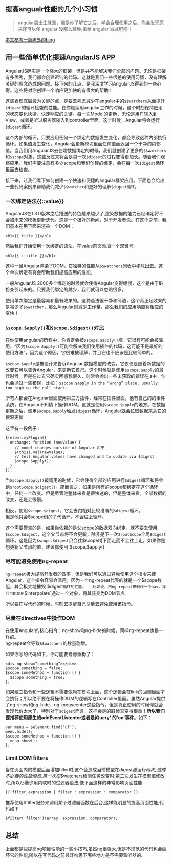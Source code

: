 ## 提高angualr性能的几个小习惯

> angular虽出生就重，但是你了解它之后，学会合理使用之后，你会发现原来还可以使 angular 没那么臃肿,来给 angular 减减肥吧！

[本文参考一篇老外的blog](http://www.binpress.com/tutorial/speeding-up-angular-js-with-simple-optimizations/135)

## 用一些简单优化提速AngularJS APP 

AngularJS确实是一个强大的框架，但是并不能解决我们全部的问题。无论是框架有多优秀，我们都会创建迟钝的代码。这就是我们一些很差的使用习惯，没有理解关键的理念造成的问题。接下来的几点，是我深度学习AngularJS得到的一些心得。这些将对你创建一个响应更加快的有很大的帮助！

这些表现底层最为关键的点，是要去考虑减少在angular中的`$$watchers`从而提升`$digest`的循环检查的性能。在你继续用angular工作的时候，这个时刻保持应用的状态变化快捷，快速响应的关键。每一次Model的更新，无论是用户输入到View，或者是听过服务器输入到controller里面。这个时候，Angular将会运行`$digest`循环。

这个内部的循环，只要应用任何一个绑定的数据发生变化，都会导致这种内部执行循环。如果值发生变化，Angular会更新模块里面任何值而返回一个干净的内部值。当我们用AngularJS去创建数据绑定的时候，我们就创建了更多的`$$watchers`和`$scope`对象，这些反过来将会是每一次`$digest`的过程变得更加长。随着我们观察应用，我们需要注意有多少scope和我们创建的绑定，会在每一次`$digest`循环里面去检查。

接下来，让我们看下如何创建一个快速和便捷的angular框架应用。下面也会给出一些代码案例来帮助我们减少`$$watcher`和更好的理解`$digest循环`。

### 一次绑定语法{{::value}}

AngularJS在1.3.0版本之后推送的特色越来越少了,渲染数据的能力已经确定将不会被未来的模板更新迭代。这是一个极好的新闻，对于开发者说。在这个之前，我们基本在用下面来渲染一个DOM：
```
<h1>{{ title }}</h1>
```
然后我们开始使用一次绑定的语法，在value前面添加一个双冒号:
```
<h1>{{ ::title }}</h1>
```
这种一旦Angular渲染了DOM，它独特的性能从`$$watchers`列表中移除出去。这个单次绑定有将会帮助我们提高应用的性能。

一般AngularJS 2000多个绑定的时候就会使得Angular变得缓慢，这个是由于脏检查引起来的。只要我们绑定的越少，我们就可以忽略很多。

使用单次绑定是最容易和最有效果的。这种语法很干净和简洁，这个真正起效果的是减少了`$$watcher`，那么Angular则减少工作量，那么我们的应用响应将相应的变快！


### `$scope.$apply()`和`$scope.$digest()`对比

在你使用angular的历程中，你肯定会被`$scope.$apply()`坑。它很有可能会被滥用，“因为`$scope.$apply()`可能会解决我们使用插件的代码，这可能不是最好的使用方法”，因为这个原因，它很难被理解，并且它也不应该是比较简单的。

`$scope.$apply`是被设计来告诉Angular 数据模型的改变，它仅仅是随着新数据的改变它可以告诉Angular，来更新它自己。这个时候就是使用`$scope.$apply`的最佳时候。但是在过去它确实困惑我很久，时常会抛出一些未获取的错误在js中。你也会抛过一些错误，比如：`$scope.$apply in the “wrong” place, usually too high up the call stack.`

所有人都会在Angular里面使用第三方插件，经常在插件里面，他有自己的的事件系统，在Angular不知情下操作DOM。这就是使用`$scope.$apply`的地方。在数据更新之后，调用`$scope.$apply`触发`$digest`循环，Angular就会拉取数据来从它的根源更新

这里有一段例子：

```
$(elem).myPlugin({
  onchange: function (newValue) {
    // model changes outside of Angular 由于
    $(this).val(newValue);
    // tell Angular values have changed and to update via $digest
    $scope.$apply();
  }
});
```
当`$scope.$apply()`被调用的时候，它会使得全部的应用进行`$digest`循环和将会跑`$rootScope.$digest()`。简而言之，如果是所有的scope都绑定在这个循环中，任何一个改变。但是尽管他整体来看是很快速的，但是整体来看，全部数据的改变，还是会很慢。

相反，使用`$scope.$digest`，它会去跑相对比较准确的`$digest`循环。  
但是他只会$scope树的子代循环，不会往上循环。

这个需要警告的是，如果你依赖的是父scope的数据双向绑定，就不要去使用`$scope.$digest`，这个父节点将不会更新，除非是下一次`$rootScope`全局`$digest`循环。这是因为`$scope.$digest`只会往$scope树下面走而不会往上走。如果你是想更新父节点的值，建议你使用`$scope.$apply()`

### 尽可能避免使用ng-repeat

`ng-repeat`极大提高开发者的效率，但是我们可以通过避免使用这个指令来使Angular，这个指令容易会滥用，因为一个ng-repeat代表的就是一个$scope数组，其会极大地摧毁`$digest`循环的性能。  
比如说，用ng-repeat来制作一个nav，我们可能使用`$interpolate`通过一个对象，将其装变为DOM节点。

所以要在写代码的时候，时刻去提醒自己尽量去避免使用该指令。

### 尽量在directives中操作DOM

在使用Angular的核心指令：ng-show和ng-hide的时候，同样ng-repeat也是一样的。  
ng-repeat会导致`$$watchers`的数量剧增。

如果你写的代码如下，你可能要考虑重构了：
```
<div ng-show=”something”></div>
$scope.something = false;
$scope.someMethod = function () {
  $scope.something = true;
};
```
如果建立指令和一些逻辑不需要依赖在模块上面，这个逻辑会在link的回调里面才会执行；所以绝不要在将操作DOM的逻辑写在Controller里面。虽然Angular提供了ng-show和ng-hide、ng-mouseenter这些指令，但是真正使用的时候你就会发现代价太大了，特别对于`$digest`而言，这样会是的脏检查变得很重！**所以我们要推荐使用原生的addEventListenter或者是jQuery' 的'on'事件**。如下：
```
var menu = $element.find(‘ul’);
menu.hide();
$scope.someMethod = function () {
  menu.show();
};
```

### Limit DOM filters

当在页面内的模型后面增加filter时,这个会造成当前模型在$digest里运行两次,造成不必要的性能浪费.第一次在$$watchers检测任务改变时;第二次发生在模型值修改时,所以尽量少用内联时的过滤器语法,像下面这样的非常影响页面性能

```
{{ filter_expression | filter : expression : comparator }}
```
推荐使用$filter服务来调用某个过滤器函数在后台,这样能明显的提高页面性能,代码如下

```
$filter('filter')(array, expression, comparator);
```

## 总结
上面都是些提高ng项目性能的一些小技巧,虽然ng很强大,但是不规范的代码也会破坏它的性能,所以在写代码之前最好构思下哪些地方是不需要监听器的.



